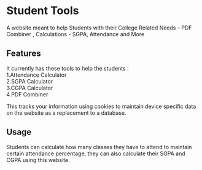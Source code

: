 # Student Tools

A website meant to help Students with their College Related Needs - PDF Combiner , Calculations - SGPA, Attendance and More

## Features

It currently has these tools to help the students :
<br>1.Attendance Calculator
<br>2.SGPA Calculator
<br>3.CGPA Calculator
<br>4.PDF Combiner

This tracks your information using cookies to maintain device specific data on the website as a replacement to a database.

## Usage

Students can calculate how many classes they have to attend to maintain certain attendance percentage,
they can also calculate their SGPA and CGPA using this website.
